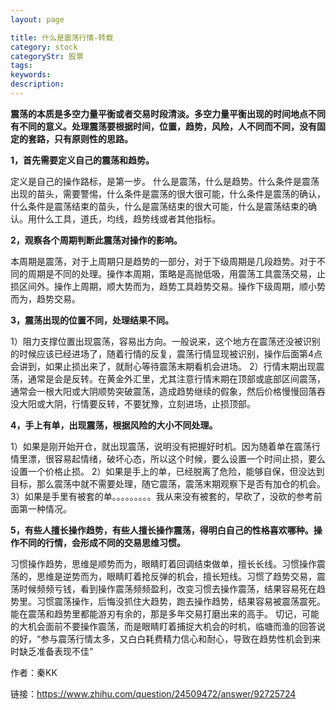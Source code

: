 ```yaml
---
layout: page

title: 什么是震荡行情-转载
category: stock
categoryStr: 股票
tags: 
keywords: 
description: 
---
```




**震荡的本质是多空力量平衡或者交易时段清淡。多空力量平衡出现的时间地点不同有不同的意义。处理震荡要根据时间，位置，趋势，风险，人不同而不同，没有固定的套路，只有原则性的思路。**

**1，首先需要定义自己的震荡和趋势。**

定义是自己的操作路标，是第一步。
什么是震荡，什么是趋势。什么条件是震荡出现的苗头，需要警惕，什么条件是震荡的很大很可能，什么条件是震荡的确认，什么条件是震荡结束的苗头，什么是震荡结束的很大可能，什么是震荡结束的确认。用什么工具，道氏，均线，趋势线或者其他指标。


**2，观察各个周期判断此震荡对操作的影响。**

本周期是震荡，对于上周期只是趋势的一部分，对于下级周期是几段趋势。对于不同的周期是不同的处理。操作本周期，策略是高抛低吸，用震荡工具震荡交易，止损区间外。操作上周期，顺大势而为，趋势工具趋势交易。操作下级周期，顺小势而为，趋势交易。


**3，震荡出现的位置不同，处理结果不同。**

1）阻力支撑位置出现震荡，容易出方向。一般说来，这个地方在震荡还没被识别的时候应该已经进场了，随着行情的反复，震荡行情显现被识别，操作后面第4点会讲到，如果止损出来了，就耐心等待震荡末期看机会进场。
2）行情末期出现震荡，通常是会是反转。在黄金外汇里，尤其注意行情末期在顶部或底部区间震荡，通常会一根大阳或大阴顺势突破震荡，造成趋势继续的假象，然后价格慢慢回落吞没大阳或大阴，行情要反转，不要犹豫，立刻进场，止损顶部。



**4，手上有单，出现震荡，根据风险的大小不同处理。**

1）如果是刚开始开仓，就出现震荡，说明没有把握好时机。因为随着单在震荡行情里漂，很容易起情绪，破坏心态，所以这个时候，要么设置一个时间止损，要么设置一个价格止损。
2）如果是手上的单，已经脱离了危险，能够自保，但没达到目标，那么震荡中就不需要处理，随它震荡，震荡末期观察下是否有加仓的机会。
3）如果是手里有被套的单。。。。。。。。。我从来没有被套的，早砍了，没砍的参考前面第一种情况。


**5，有些人擅长操作趋势，有些人擅长操作震荡，得明白自己的性格喜欢哪种。操作不同的行情，会形成不同的交易思维习惯。**

习惯操作趋势，思维是顺势而为，眼睛盯着回调结束做单，擅长长线。习惯操作震荡的，思维是逆势而为，眼睛盯着抢反弹的机会，擅长短线。习惯了趋势交易，震荡时候频频亏钱，看到操作震荡频频盈利，改变习惯去操作震荡，结果容易死在趋势里。习惯震荡操作，后悔没抓住大趋势，跑去操作趋势，结果容易被震荡震死。能在震荡和趋势里都能游刃有余的，那是多年交易打磨出来的高手。
切记，可能的大机会面前不要操作震荡，而是眼睛盯着捕捉大机会的时机，临塘而渔的回答说的好，“参与震荡行情太多，又白白耗费精力信心和耐心，导致在趋势性机会到来时缺乏准备表现不佳”


作者：秦KK

链接：https://www.zhihu.com/question/24509472/answer/92725724


